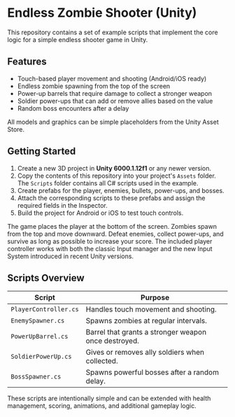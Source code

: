 # Endless Zombie Shooter (Unity)

This repository contains a set of example scripts that implement the core logic for a simple endless shooter game in Unity.

## Features

- Touch-based player movement and shooting (Android/iOS ready)
- Endless zombie spawning from the top of the screen
- Power-up barrels that require damage to collect a stronger weapon
- Soldier power-ups that can add or remove allies based on the value
- Random boss encounters after a delay

All models and graphics can be simple placeholders from the Unity Asset Store.

## Getting Started

1. Create a new 3D project in **Unity 6000.1.12f1** or any newer version.
2. Copy the contents of this repository into your project's `Assets` folder. The `Scripts` folder contains all C# scripts used in the example.
3. Create prefabs for the player, enemies, bullets, power-ups, and bosses.
4. Attach the corresponding scripts to these prefabs and assign the required fields in the Inspector.
5. Build the project for Android or iOS to test touch controls.

The game places the player at the bottom of the screen. Zombies spawn from the top and move downward. Defeat enemies, collect power-ups, and survive as long as possible to increase your score. The included player controller works with both the classic Input manager and the new Input System introduced in recent Unity versions.

## Scripts Overview

| Script | Purpose |
| --- | --- |
| `PlayerController.cs` | Handles touch movement and shooting. |
| `EnemySpawner.cs` | Spawns zombies at regular intervals. |
| `PowerUpBarrel.cs` | Barrel that grants a stronger weapon once destroyed. |
| `SoldierPowerUp.cs` | Gives or removes ally soldiers when collected. |
| `BossSpawner.cs` | Spawns powerful bosses after a random delay. |

These scripts are intentionally simple and can be extended with health management, scoring, animations, and additional gameplay logic.
